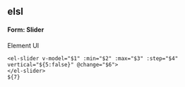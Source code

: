 ## elsl
#### Form: Slider
Element UI <el-slider>
```
<el-slider v-model="$1" :min="$2" :max="$3" :step="$4" vertical="${5:false}" @change="$6">
</el-slider>
${7}
```